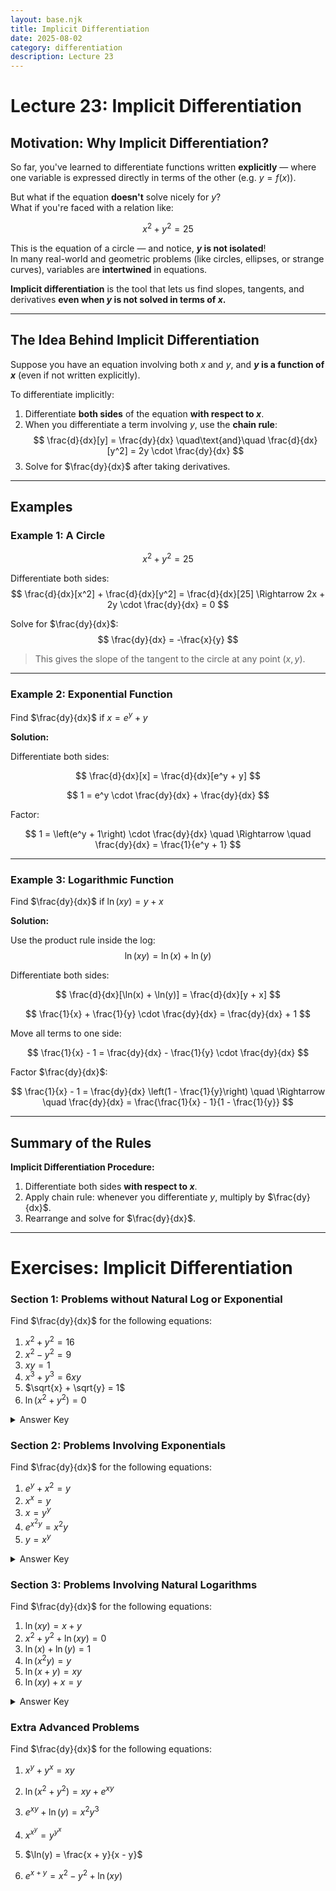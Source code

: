 ```yaml
---
layout: base.njk
title: Implicit Differentiation
date: 2025-08-02
category: differentiation
description: Lecture 23
---
```


# Lecture 23: Implicit Differentiation

## Motivation: Why Implicit Differentiation?

So far, you've learned to differentiate functions written **explicitly** — where one variable is expressed directly in terms of the other (e.g. $y = f(x)$).

But what if the equation **doesn't** solve nicely for $y$?  
What if you're faced with a relation like:

$$
x^2 + y^2 = 25
$$

This is the equation of a circle — and notice, **$y$ is not isolated**!  
In many real-world and geometric problems (like circles, ellipses, or strange curves), variables are **intertwined** in equations.

**Implicit differentiation** is the tool that lets us find slopes, tangents, and derivatives **even when $y$ is not solved in terms of $x$.**

---

## The Idea Behind Implicit Differentiation

Suppose you have an equation involving both $x$ and $y$, and **$y$ is a function of $x$** (even if not written explicitly).

To differentiate implicitly:
1. Differentiate **both sides** of the equation **with respect to $x$**.
2. When you differentiate a term involving $y$, use the **chain rule**:
   $$
   \frac{d}{dx}[y] = \frac{dy}{dx}
   \quad\text{and}\quad
   \frac{d}{dx}[y^2] = 2y \cdot \frac{dy}{dx}
   $$
3. Solve for $\frac{dy}{dx}$ after taking derivatives.

---

## Examples

### Example 1: A Circle
$$
x^2 + y^2 = 25
$$

Differentiate both sides:
$$
\frac{d}{dx}[x^2] + \frac{d}{dx}[y^2] = \frac{d}{dx}[25]
\Rightarrow 2x + 2y \cdot \frac{dy}{dx} = 0
$$

Solve for $\frac{dy}{dx}$:
$$
\frac{dy}{dx} = -\frac{x}{y}
$$

> This gives the slope of the tangent to the circle at any point $(x, y)$.

---

### Example 2: Exponential Function

Find $\frac{dy}{dx}$ if $x = e^y + y$

**Solution:**

Differentiate both sides:

$$
\frac{d}{dx}[x] = \frac{d}{dx}[e^y + y]
$$

$$
1 = e^y \cdot \frac{dy}{dx} + \frac{dy}{dx}
$$

Factor:

$$
1 = \left(e^y + 1\right) \cdot \frac{dy}{dx}
\quad \Rightarrow \quad
\frac{dy}{dx} = \frac{1}{e^y + 1}
$$

---

### Example 3: Logarithmic Function

Find $\frac{dy}{dx}$ if $\ln(xy) = y + x$

**Solution:**

Use the product rule inside the log:
$$
\ln(xy) = \ln(x) + \ln(y)
$$

Differentiate both sides:

$$
\frac{d}{dx}[\ln(x) + \ln(y)] = \frac{d}{dx}[y + x]
$$

$$
\frac{1}{x} + \frac{1}{y} \cdot \frac{dy}{dx} = \frac{dy}{dx} + 1
$$

Move all terms to one side:

$$
\frac{1}{x} - 1 = \frac{dy}{dx} - \frac{1}{y} \cdot \frac{dy}{dx}
$$

Factor $\frac{dy}{dx}$:

$$
\frac{1}{x} - 1 = \frac{dy}{dx} \left(1 - \frac{1}{y}\right)
\quad \Rightarrow \quad
\frac{dy}{dx} = \frac{\frac{1}{x} - 1}{1 - \frac{1}{y}}
$$

---


## Summary of the Rules

**Implicit Differentiation Procedure:**
1. Differentiate both sides **with respect to $x$**.
2. Apply chain rule: whenever you differentiate $y$, multiply by $\frac{dy}{dx}$.
3. Rearrange and solve for $\frac{dy}{dx}$.

---

# Exercises: Implicit Differentiation

### Section 1: Problems without Natural Log or Exponential

Find $\frac{dy}{dx}$ for the following equations:

1. $x^2 + y^2 = 16$  
2. $x^2 - y^2 = 9$  
3. $xy = 1$  
4. $x^3 + y^3 = 6xy$  
5. $\sqrt{x} + \sqrt{y} = 1$  
6. $\ln(x^2 + y^2) = 0$ 

<details>
<summary>Answer Key</summary>

1. $\displaystyle \frac{dy}{dx} = -\frac{x}{y}$

2. $\displaystyle \frac{dy}{dx} = \frac{x}{y}$

3. $\displaystyle \frac{dy}{dx} = -\frac{y}{x}$

4. $\displaystyle \frac{dy}{dx} = \frac{6y - 3x^2}{3y^2 - 6x}$

5. $\displaystyle \frac{dy}{dx} = -\frac{\sqrt{y}}{\sqrt{x}}$

6. $\displaystyle \frac{dy}{dx} = -\frac{x}{y}$

</details>

### Section 2: Problems Involving Exponentials

Find $\frac{dy}{dx}$ for the following equations:

1. $e^y + x^2 = y$  
2. $x^x = y$  
3. $x = y^y$  
4. $e^{x^2y}  = x^2 y$  
5. $y = x^y$

<details>
<summary>Answer Key</summary>

1. $\displaystyle \frac{dy}{dx} = \frac{-2x}{e^y - 1}$

2. $\displaystyle \frac{dy}{dx} = x^x \left(\ln x + 1\right)$

3. $\displaystyle \frac{dy}{dx} = \frac{1}{y^y \left(\ln y + 1\right)}$

4. $\displaystyle \frac{dy}{dx} = \frac{2y-2x^2y^2}{yx^3-x}$  

5. $\displaystyle \frac{dy}{dx} = \frac{y^2}{x \left(1- y\ln x\right)}$

</details>

### Section 3: Problems Involving Natural Logarithms

Find $\frac{dy}{dx}$ for the following equations:

1. $\ln(xy) = x + y$  
2. $x^2 + y^2 + \ln(xy) = 0$  
3. $\ln(x) + \ln(y) = 1$  
4. $\ln(x^2 y) = y$  
5. $\ln(x + y) = xy$  
6. $\ln(xy) + x = y$


<details>
<summary>Answer Key</summary>

1. $\displaystyle \frac{dy}{dx} = \frac{1 - \frac{1}{x}}{\frac{1}{y} - 1}$

2. $\displaystyle \frac{dy}{dx} = \frac{-2x - \frac{y}{x}}{2y + \frac{x}{y}}$

3. $\displaystyle \frac{dy}{dx} = -\frac{y}{x}$

4. $\displaystyle \frac{dy}{dx} = \frac{\frac{2}{x} + \frac{1}{y} \frac{dy}{dx}}{\frac{dy}{dx}} = \frac{2/x}{1 - \frac{1}{y}}$ (Simplify accordingly)

5. $\displaystyle \frac{dy}{dx} = \frac{\frac{1}{x + y} (1 + \frac{dy}{dx}) - y}{x}$ (Implicitly solve for $\frac{dy}{dx}$)

6. $\displaystyle \frac{dy}{dx} = \frac{\frac{1}{x} + 1}{\frac{1}{y} - 1}$

</details>

### Extra Advanced Problems

Find $\frac{dy}{dx}$ for the following equations:

1. $x^{y} + y^{x} = xy$  

2. $\ln\big(x^2 + y^2\big) = xy + e^{xy}$  

3. $e^{xy} + \ln(y) = x^2 y^3$  

4. $x^{x^y} = y^{y^x}$  

5. $\ln(y) = \frac{x + y}{x - y}$  

6. $e^{x + y} = x^2 - y^2 + \ln(xy)$  

